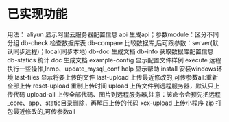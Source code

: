 # 已实现功能

  用法：
  aliyun 显示阿里云服务器配置信息
  api 生成api；参数module：区分不同分组
  db-check 检查数据库表
  db-compare 比较数据库,后可跟参数：server(默认同步远程)；local(同步本地)
  db-doc 生成文档
  db-info 获取数据库配置信息
  db-statics 统计
  doc 生成文档
  example-config 显示配置文件样例
  execute 远程执行一些操作,lnmp、update_mysql_conf
  help 显示帮助
  install 安装windows环境
  last-files 显示将要上传的文件
  last-upload 上传最近修改的,可传参数all:重新全部上传
  reset-upload 重制上传时间
  upload 上传文件到远程服务器，默认只上传代码
  upload-all 上传全部代码、图片到远程服务器,注意：该命令会预先把远程_core、app、static目录删除，再解压上传的代码
  xcx-upload 上传小程序
  zip 打包最近修改的,可传参数all
